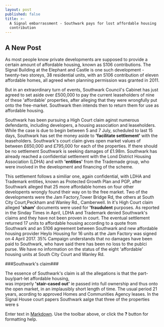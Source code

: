 ```yaml
---
layout: post
published: false
title: >-
  A Signal embarrassment - Southwark pays for lost affordable housing
  contribution
---
```

## A New Post

As most people know private developments are supposed to provide a certain amount of affordable housing, known as S106 contributions.  The Signal Building at the Elephant and Castle is one such development - twenty-two storeys, 38 residential units, with an S106 contribution of eleven affordable homes, all agreed when planning permission was granted in 2011.

But in an extraordinary turn of events, Southwark Council's Cabinet has just agreed to set aside over £500,000 to pay the current leaseholders of nine of these 'affordable' properties, after alleging that they were wrongfully put onto the free-market.  Southwark then intends then to return them for use as affordable housing.

Southwark has been pursuing a High Court claim aginst numerous defendants, including developers, a housing association and leaseholders.  While the case is due to begin between 5 and 7 July, scheduled to last 15 days, Southwark has set the money aside to __'facilitate settlement'__ with the leaseholders.  Southwark's court claim gives open market values of between £650,000 and £795,000 for each of the properties.  If there should be no settlement Southwark is seeking damages of £1.98m.  Southwark has already reached a confidential settlement with the Lond District Housing Association (LDHA) and with __'entities'__ from the Trademade group, who were involved in the development and financing of the scheme.

This settlement follows a similiar one, again confidential, with LDHA and Trademark entities, known as Protected Growth Plan and PGP, after Southwark alleged that 25 more affordable homes on four other developents wrongly found their way on to the free market.  Two of the developments were the Jam Factory,Tower Bridge Rd, the others at South City Court,Peckham and Wanley Rd., Camberwell.  In it's High Court claim alleged __'sham'__ documents were used for __'fraudulent__ purposes.  As reported in the Sinday Times in April, LDHA and Trademark denied Southwark's claims and they have not been proven in court.  The eventual settlement returned 17 units to affordable housing according to a quote from Southwark and an S106 agreement between Southwark and new affordable housing provider Heylo Housing for 16 units at the Jam Factory was signed on 4 April 2017.  35% Campaign understands that no damages have been paid to Southwark, who have said there has been no loss to the publci purse.  We have no information on the status of the eight 'affordable' housing units at South City Court and Wanley Rd.

###Southwark's claim###

The essence of Southwark's claim is all the allegations is that the part-buy/part-let affordable housing,  
was imprperly __'stair-cased out'__ ie passed into full ownership and thus onto the open market, in an implausibly short length of time.  The usual period 21 years, acording to approved Homes and Communities Agency leases.  In the Signal House court papers Southwark aalge that three of the properties were s


Enter text in [Markdown](http://daringfireball.net/projects/markdown/). Use the toolbar above, or click the **?** button for formatting help.
